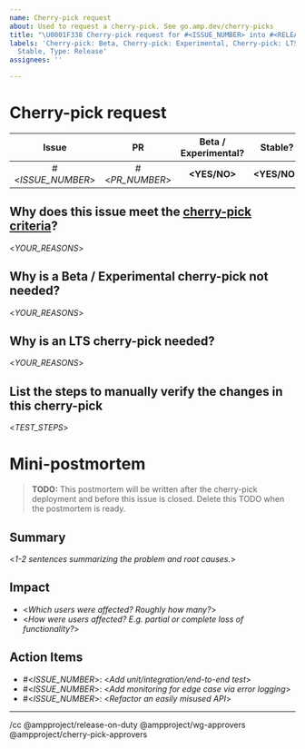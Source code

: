 ```yaml
---
name: Cherry-pick request
about: Used to request a cherry-pick. See go.amp.dev/cherry-picks
title: "\U0001F338 Cherry-pick request for #<ISSUE_NUMBER> into #<RELEASE_ISSUE> (Pending)"
labels: 'Cherry-pick: Beta, Cherry-pick: Experimental, Cherry-pick: LTS, Cherry-pick:
  Stable, Type: Release'
assignees: ''

---
```


<!--
MUST: Replace *everything* in angle brackets in the title AND body of this issue.
MUST: Update issue labels to indicate which channels the cherry-pick is going into.

If you have any questions see the [cherry-pick documentation](https://github.com/ampproject/amphtml/blob/main/contributing/contributing-code.md#Cherry-picks).
-->

# Cherry-pick request

<!--
TIP: Cherry-picks into Stable most likely require a cherry-pick into Beta / Experimental too. Otherwise, your fix will be lost when Beta is promoted.
-->

|       Issue       |       PR       | Beta / Experimental? |   Stable?    |     LTS?     | [Release issue](https://github.com/ampproject/amphtml/labels/Type%3A%20Release) |
| :---------------: | :------------: | :------------------: | :----------: | :----------: | ------------------------------------------------------------------------------- |
| #<_ISSUE_NUMBER_> | #<_PR_NUMBER_> |     **<YES/NO>**     | **<YES/NO>** | **<YES/NO>** | #<_RELEASE_ISSUE_>                                                              |

## Why does this issue meet the [cherry-pick criteria](https://github.com/ampproject/amphtml/blob/main/contributing/contributing-code.md#Cherry-picks)?

<!--
TIP: Be specific.
-->

<_YOUR_REASONS_>

<!--
CONDITION: Cherry-picking into Stable but _not_ Beta / Experimental. Otherwise, delete.
-->

## Why is a Beta / Experimental cherry-pick not needed?

<_YOUR_REASONS_>

<!--
CONDITION: Cherry-picking into LTS. Otherwise, delete.
-->

## Why is an LTS cherry-pick needed?

<_YOUR_REASONS_>

## List the steps to manually verify the changes in this cherry-pick

<_TEST_STEPS_>

<!--
MUST: Filling out the mini-PM template is required _after_ the deployment of a stable cherry-pick. If this cherry-pick does not include stable, the mini-PM section can be deleted.

MUST: This issue cannot be closed until the mini-PM is written and its action items are completed.
-->

# Mini-postmortem

> **TODO:** This postmortem will be written after the cherry-pick deployment and before this issue is closed. Delete this TODO when the postmortem is ready.

## Summary

<_1-2 sentences summarizing the problem and root causes._>

## Impact

- <_Which users were affected? Roughly how many?_>
- <_How were users affected? E.g. partial or complete loss of functionality?_>

## Action Items

<!--
TIP: How can we:
- Prevent this class of bugs in the future?
- Mitigate impact by detecting them sooner?
- Make investigating these issues easier?
-->

- #<_ISSUE_NUMBER_>: <_Add unit/integration/end-to-end test_>
- #<_ISSUE_NUMBER_>: <_Add monitoring for edge case via error logging_>
- #<_ISSUE_NUMBER_>: <_Refactor an easily misused API_>

---

/cc @ampproject/release-on-duty @ampproject/wg-approvers @ampproject/cherry-pick-approvers
